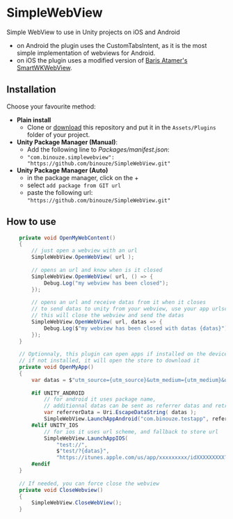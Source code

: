 # SimpleWebView

Simple WebView to use in Unity projects on iOS and Android

- on Android the plugin uses the CustomTabsIntent, as it is the most simple implementation of webviews for Android.
- on iOS the plugin uses a modified version of [Baris Atamer's SmartWKWebView](https://github.com/barisatamer/SmartWKWebView).

## Installation

Choose your favourite method:

- **Plain install**
    - Clone or [download](https://github.com/binouze/SimpleWebView/archive/refs/heads/master.zip) 
this repository and put it in the `Assets/Plugins` folder of your project.
- **Unity Package Manager (Manual)**:
    - Add the following line to *Packages/manifest.json*:
    - `"com.binouze.simplewebview": "https://github.com/binouze/SimpleWebView.git"`
- **Unity Package Manager (Auto)**
    - in the package manager, click on the + 
    - select `add package from GIT url`
    - paste the following url: `"https://github.com/binouze/SimpleWebView.git"`


## How to use

```csharp
    private void OpenMyWebContent()
    {
        // just open a webview with an url
        SimpleWebView.OpenWebView( url );
        
        // opens an url and know when is it closed
        SimpleWebView.OpenWebView( url, () => {
            Debug.Log("my webview has been closed"); 
        });
        
        // opens an url and receive datas from it when it closes
        // to send datas to unity from your webview, use your app urlscheme from the webpage,
        // this will close the webview and send the datas
        SimpleWebView.OpenWebView( url, datas => {
            Debug.Log($"my webview has been closed with datas {datas}"); 
        });
    }
    
    // Optionnaly, this plugin can open apps if installed on the device
    // if not installed, it will open the store to download it
    private void OpenMyApp()
    {
        var datas = $"utm_source={utm_source}&utm_medium={utm_medium}&utm_campaign={utm_campaign}";
        
        #if UNITY_ANDROID
            // for android it uses package name,
            // additionnal datas can be sent as referrer datas and retrived after app install
            var referrerData = Uri.EscapeDataString( datas );
            SimpleWebView.LaunchAppAndroid("com.binouze.testapp", referrerData);
        #elif UNITY_IOS
            // for ios it uses url scheme, and fallback to store url
            SimpleWebView.LaunchAppIOS(
                "test://", 
                $"test/?{datas}",
                "https://itunes.apple.com/us/app/xxxxxxxxx/idXXXXXXXXX?mt=8");
        #endif
    }
    
    // If needed, you can force close the webview
    private void CloseWebview()
    {
        SimpleWebView.CloseWebView();
    }
    
```